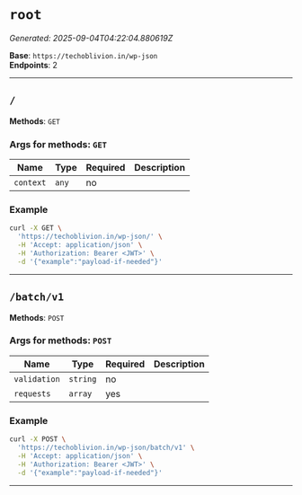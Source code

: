 # `root`

_Generated: 2025-09-04T04:22:04.880619Z_

**Base**: `https://techoblivion.in/wp-json`  
**Endpoints**: 2

---

## `/`

**Methods**: `GET`

### Args for methods: `GET`
| Name | Type | Required | Description |
|------|------|----------|-------------|
| `context` | `any` | no |  |

### Example
```bash
curl -X GET \
  'https://techoblivion.in/wp-json/' \
  -H 'Accept: application/json' \
  -H 'Authorization: Bearer <JWT>' \
  -d '{"example":"payload-if-needed"}'
```

---

## `/batch/v1`

**Methods**: `POST`

### Args for methods: `POST`
| Name | Type | Required | Description |
|------|------|----------|-------------|
| `validation` | `string` | no |  |
| `requests` | `array` | yes |  |

### Example
```bash
curl -X POST \
  'https://techoblivion.in/wp-json/batch/v1' \
  -H 'Accept: application/json' \
  -H 'Authorization: Bearer <JWT>' \
  -d '{"example":"payload-if-needed"}'
```

---
